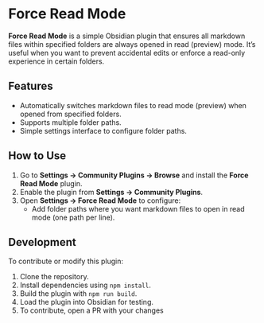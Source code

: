 # Force Read Mode

**Force Read Mode** is a simple Obsidian plugin that ensures all markdown files within specified folders are always opened in read (preview) mode. It’s useful when you want to prevent accidental edits or enforce a read-only experience in certain folders.

## Features

- Automatically switches markdown files to read mode (preview) when opened from specified folders.
- Supports multiple folder paths.
- Simple settings interface to configure folder paths.

## How to Use

1. Go to **Settings → Community Plugins → Browse** and install the **Force Read Mode** plugin.
2. Enable the plugin from **Settings → Community Plugins**.
3. Open **Settings → Force Read Mode** to configure:
   - Add folder paths where you want markdown files to open in read mode (one path per line).

## Development

To contribute or modify this plugin:

1. Clone the repository.
2. Install dependencies using `npm install`.
3. Build the plugin with `npm run build`.
4. Load the plugin into Obsidian for testing.
5. To contribute, open a PR with your changes
